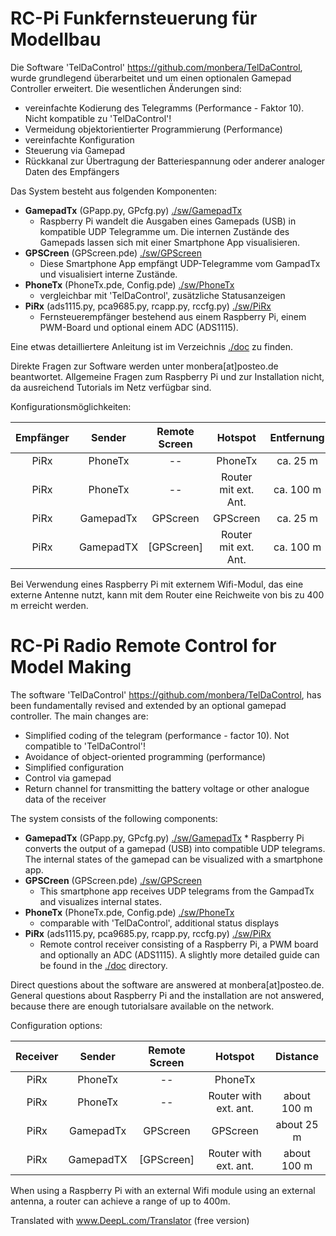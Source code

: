 # RC-Pi Funkfernsteuerung für Modellbau
Die Software 'TelDaControl' <https://github.com/monbera/TelDaControl>, wurde grundlegend überarbeitet und um einen optionalen Gamepad Controller erweitert. Die wesentlichen Änderungen sind:

  *  vereinfachte Kodierung des Telegramms (Performance - Faktor 10).
 Nicht kompatible zu 'TelDaControl'!
  *  Vermeidung objektorientierter Programmierung (Performance)
  *  vereinfachte Konfiguration
  *  Steuerung via Gamepad
  *  Rückkanal zur Übertragung der Batteriespannung oder anderer
analoger Daten des Empfängers

Das System besteht aus folgenden Komponenten:

  * **GamepadTx** (GPapp.py, GPcfg.py) [./sw/GamepadTx](./sw/GamepadTx)
    * Raspberry Pi wandelt die Ausgaben eines Gamepads (USB) in kompatible UDP Telegramme um. Die internen Zustände des Gamepads lassen sich mit einer Smartphone App visualisieren. 
  * **GPSCreen** (GPScreen.pde) [./sw/GPScreen](./sw/GPScreen)
    * Diese Smartphone App empfängt UDP-Telegramme vom GampadTx und visualisiert 
interne Zustände.
  * **PhoneTx** (PhoneTx.pde, Config.pde) [./sw/PhoneTx](./sw/PhoneTx)
    * vergleichbar mit 'TelDaControl', zusätzliche Statusanzeigen
  * **PiRx** (ads1115.py, pca9685.py, rcapp.py, rccfg.py) [./sw/PiRx](./sw/PiRx)
    * Fernsteuerempfänger bestehend aus einem Raspberry Pi, einem PWM-Board und optional einem ADC (ADS1115).

Eine etwas detailliertere Anleitung ist im Verzeichnis [./doc](./doc) zu finden. 

Direkte Fragen zur Software werden unter monbera[at]posteo.de beantwortet.
Allgemeine Fragen zum Raspberry Pi und zur Installation nicht, da ausreichend Tutorials 
im Netz verfügbar sind.

Konfigurationsmöglichkeiten:

| Empfänger | Sender | Remote Screen | Hotspot | Entfernung|
|:--:|:-----:|:----:|:----:|:----:|
| PiRx|PhoneTx| --|  PhoneTx | ca. 25 m |
| PiRx|PhoneTx| --|  Router mit ext. Ant. | ca. 100 m |
| PiRx|GamepadTx| GPScreen| GPScreen | ca. 25 m |
| PiRx|GamepadTX| [GPScreen]|  Router mit ext. Ant. | ca. 100 m |

Bei Verwendung eines Raspberry Pi mit externem Wifi-Modul, das eine externe Antenne nutzt, kann mit dem Router eine Reichweite von bis zu 400 m erreicht werden. 


# RC-Pi Radio Remote Control for Model Making
The software 'TelDaControl' <https://github.com/monbera/TelDaControl>, has been fundamentally revised and extended by an optional gamepad controller. The main changes are:
 

  * Simplified coding of the telegram (performance - factor 10). Not compatible to 'TelDaControl'!
  * Avoidance of object-oriented programming (performance)
  * Simplified configuration
  * Control via gamepad
  * Return channel for transmitting the battery voltage or other analogue data of the receiver

The system consists of the following components:

  *  **GamepadTx** (GPapp.py, GPcfg.py) [./sw/GamepadTx](./sw/GamepadTx)
    * Raspberry Pi converts the output of a gamepad (USB) into compatible UDP telegrams. The internal states of the gamepad can be visualized with a smartphone app. 
  * **GPSCreen** (GPScreen.pde) [./sw/GPScreen](./sw/GPScreen)
    * This smartphone app receives UDP telegrams from the GampadTx and visualizes 
internal states.
  * **PhoneTx** (PhoneTx.pde, Config.pde) [./sw/PhoneTx](./sw/PhoneTx)
    * comparable with 'TelDaControl', additional status displays
  * **PiRx** (ads1115.py, pca9685.py, rcapp.py, rccfg.py) [./sw/PiRx](./sw/PiRx)
    * Remote control receiver consisting of a Raspberry Pi, a PWM board and optionally an ADC (ADS1115).
A slightly more detailed guide can be found in the [./doc](./doc) directory.

Direct questions about the software are answered at monbera[at]posteo.de.
General questions about Raspberry Pi and the installation are not answered, because there are enough tutorialsare available on the network.

Configuration options:

| Receiver | Sender | Remote Screen | Hotspot | Distance|
|:--:|:-----:|:----:|:----:|:----:|
| PiRx|PhoneTx| --| PhoneTx || about 25 meters ||
| PiRx|PhoneTx| --| Router with ext. ant. | about 100 m |
| PiRx|GamepadTx| GPScreen| GPScreen | about 25 m |
| PiRx|GamepadTX| [GPScreen]| Router with ext. ant. | about 100 m |

When using a Raspberry Pi with an external Wifi module using an external antenna, a router can achieve a range of up to 400m. 

Translated with www.DeepL.com/Translator (free version)

